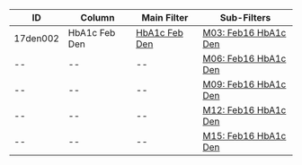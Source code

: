 ID | Column | Main Filter | Sub-Filters | 
-- | ------ | -------| -----------|
17den002| HbA1c Feb Den | [HbA1c Feb Den](https://github.com/Edward-Yao31/Salud-Y-Vida-Report/blob/master/main-filters/den/HbA1c%20Feb%20Den) | [M03: Feb16 HbA1c Den](https://github.com/Edward-Yao31/Salud-Y-Vida-Report/blob/master/sub-filters/den/M03:%20Feb16%20HbA1c%20Den)
-- | --| --|[M06: Feb16 HbA1c Den](https://github.com/Edward-Yao31/Salud-Y-Vida-Report/blob/master/sub-filters/den/M06:%20Feb16%20HbA1c%20Den)|
-- | --| --|[M09: Feb16 HbA1c Den](https://github.com/Edward-Yao31/Salud-Y-Vida-Report/blob/master/sub-filters/den/M09:%20Feb16%20HbA1c%20Den)|
-- | --| --|[M12: Feb16 HbA1c Den](https://github.com/Edward-Yao31/Salud-Y-Vida-Report/blob/master/sub-filters/den/M12:%20Feb16%20HbA1c%20Den)|
-- | --| --|[M15: Feb16 HbA1c Den](https://github.com/Edward-Yao31/Salud-Y-Vida-Report/blob/master/sub-filters/den/M15:%20Feb16%20HbA1c%20Den)|
